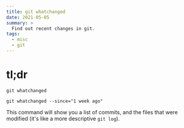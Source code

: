 ```yaml
---
title: git whatchanged
date: 2021-05-05
summary: >
  Find out recent changes in git.
tags:
  - misc
  - git
---
```


# tl;dr

```shell
git whatchanged

git whatchanged --since="1 week ago"
```

This command will show you a list of commits, and the files that were modified (it's like a more descriptive `git log`).
